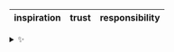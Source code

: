 | inspiration | trust | responsibility |
| :---------: | :---: | :------------: |

<details>
  <summary>✨</summary>
  These words are chosen at random each day. New words will appear here tomorrow morning.
</details>